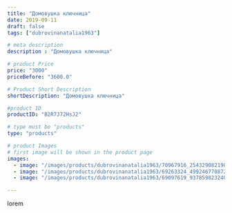 ```yaml
---
title: "Домовушка ключница"
date: 2019-09-11
draft: false
tags: ["dubrovinanatalia1963"]

# meta description
description : "Домовушка ключница"

# product Price
price: "3000"
priceBefore: "3600.0"

# Product Short Description
shortDescription: "Домовушка ключница"

#product ID
productID: "B2R7J72HsJ2"

# type must be "products"
type: "products"

# product Images
# first image will be shown in the product page
images:
  - image: "/images/products/dubrovinanatalia1963/70967916_254329082190999_5580504264361270507_n.jpg"
  - image: "/images/products/dubrovinanatalia1963/69263324_499246770872136_5445232502818157469_n.jpg"
  - image: "/images/products/dubrovinanatalia1963/69097619_937859823240777_2471488189121949131_n.jpg"

---
```

lorem
